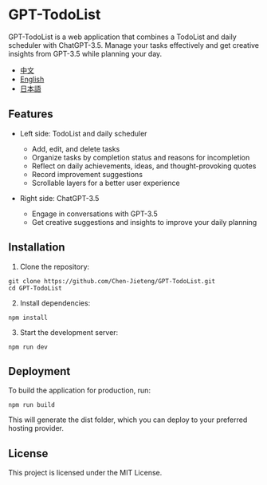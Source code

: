 # GPT-TodoList

GPT-TodoList is a web application that combines a TodoList and daily scheduler with ChatGPT-3.5. Manage your tasks effectively and get creative insights from GPT-3.5 while planning your day. 

- [中文](./zh/README.md)
- [English](./en/README.md)
- [日本語](./jp/README.md)

## Features

- Left side: TodoList and daily scheduler
  - Add, edit, and delete tasks
  - Organize tasks by completion status and reasons for incompletion
  - Reflect on daily achievements, ideas, and thought-provoking quotes
  - Record improvement suggestions
  - Scrollable layers for a better user experience

- Right side: ChatGPT-3.5
  - Engage in conversations with GPT-3.5
  - Get creative suggestions and insights to improve your daily planning

## Installation
1. Clone the repository:
```
git clone https://github.com/Chen-Jieteng/GPT-TodoList.git
cd GPT-TodoList
```

2. Install dependencies:
```
npm install
```

3. Start the development server:
```
npm run dev
```

## Deployment
To build the application for production, run:
```
npm run build
```

This will generate the dist folder, which you can deploy to your preferred hosting provider.

## License
This project is licensed under the MIT License.
